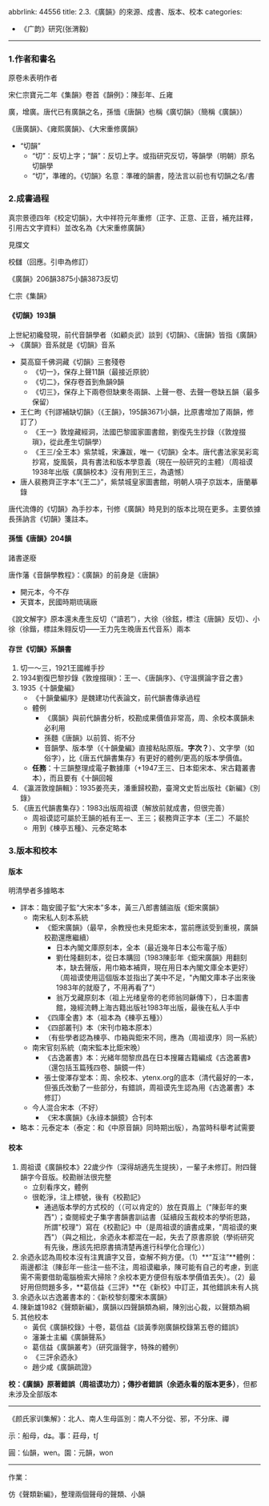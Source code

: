abbrlink: 44556
title: 2.3.《廣韻》的來源、成書、版本、校本
categories:
  - 《广韵》研究(张渭毅)
---
### 1.作者和書名

原卷未表明作者

宋仁宗寶元二年《集韻》卷首《韻例》：陳彭年、丘雍

廣，增廣。唐代已有廣韻之名，孫愐《唐韻》也稱《廣切韻》（簡稱《廣韻》）

《唐廣韻》、《雍熙廣韻》、《大宋重修廣韻》

- “切韻”
	- “切”：反切上字；“韻”：反切上字。或指研究反切，等韻學（明朝）原名切韻學
	- “切”，準確的。《切韻》名意：準確的韻書，陸法言以前也有切韻之名/書

### 2.成書過程

真宗景德四年《校定切韻》，大中祥符元年重修（正字、正意、正音，補充註釋，引用古文字資料）並改名為《大宋重修廣韻》

見牒文

校讎（回應。引申為修訂）

《廣韻》206韻3875小韻3873反切

仁宗《集韻》

#### 《切韻》193韻

上世紀初纔發現，前代音韻學者（如顧炎武）談到《切韻》、《唐韻》皆指《廣韻》 -> 《廣韻》音系就是《切韻》音系

- 莫高窟千佛洞藏《切韻》三套殘卷
	- 《切一》，保存上聲11韻（最接近原貌）
	- 《切二》，保存卷首到魚韻9韻
	- 《切三》，保存上下兩卷但缺東冬兩韻、上聲一卷、去聲一卷缺五韻（最多保留）
- 王仁昫《刊謬補缺切韻》（《王韻》，195韻3671小韻，比原書增加了兩韻，修訂了）
	- 《王一》敦煌藏經洞，法國巴黎國家圖書館，劉復先生抄錄（《敦煌掇瑣》，從此產生切韻學）
	- 《王三/全王本》紫禁城，宋濂跋，唯一《切韻》全本。唐代書法家吴彩鸾抄寫，旋風裝，具有書法和版本學意義（現在一般研究的主體）（周祖谟1938年出版《廣韻校本》沒有用到王三，為遺憾）
- 唐人裴務齊正字本“《王二》”，紫禁城皇家圖書館，明朝人項子京跋本，唐蘭摹錄

唐代流傳的《切韻》為手抄本，刊修《廣韻》時見到的版本比現在更多。主要依據長孫訥言《切韻》箋註本。

#### 孫愐《唐韻》204韻

諸書遂廢

唐作藩《音韻學教程》：《廣韻》的前身是《唐韻》

- 開元本，今不存
- 天寶本，民國時期琉璃廠

《說文解字》原本還未產生反切（“讀若”），大徐（徐鉉，標注《唐韻》反切）、小徐（徐鍇，標註朱翱反切——王力先生晚唐五代音系）兩本

#### 存世《切韻》系韻書

1. 切一～三，1921王國維手抄
2. 1934劉復巴黎抄錄《敦煌掇瑣》：王一、《唐韻序》、《守溫撰論字音之書》
3. 1935《十韻彙編》
	- 《十韻彙編序》是魏建功代表論文，前代韻書傳承過程
	- 體例
		- 《廣韻》與前代韻書分析，校勘成果價值非常高，周、余校本廣韻未必利用
		- 孫麵《唐韻》以前質、術不分
		- 音韻學、版本學（《十韻彙編》直接粘貼原版。**字次？**）、文字學（如俗字），比《唐五代韻書集存》有更好的體例/更高的版本學價值。
	- **任務**：十三韻整理成電子數據庫（+1947王三、日本鉅宋本、宋古籍叢書本），而且要有《十韻回報
4. 《瀛涯敦煌韻輯》：1935姜亮夫，潘重歸校勘，臺灣文史哲出版社《新編》《別錄》
5. 《唐五代韻書集存》：1983出版周祖谟（解放前就成書，但很完善）
	- 周祖谟認可屬於王韻的衹有王一、王三；裴務齊正字本（王二）不屬於
	- 用到《棟亭五種》、元泰定略本

### 3.版本和校本

#### 版本

明清學者多據略本

- 詳本：臨安國子監“大宋本”多本，黃三八郎書舖盜版《鉅宋廣韻》
	- 南宋私人刻本系統
		- 《鉅宋廣韻》（最早，余教授也未見鉅宋本，當前應該受到重視，廣韻校勘還應繼續）
			- 日本內閣文庫原刻本，全本（最近幾年日本公布電子版）
			- 劉仕隆翻刻本，從日本購回（1983陳彭年《鉅宋廣韻》用翻刻本，缺去聲版，用巾箱本補齊，現在用日本內閣文庫全本更好）（周祖谟使用這個版本並指出了美中不足，"內閣文庫本子出來後1983年的就廢了，不用再看了"）
			- 翁万戈藏原刻本（祖上光绪皇帝的老师翁同龢傳下），日本圖書館，幾經流轉上海古籍出版社1983年出版，最後在私人手中
		- 《四庫全書》本（祖本為《棟亭五種》）
		- 《四部叢刊》本（宋刊巾箱本原本）
		- （有些學者認為棟亭、巾箱與鉅宋不同，應為（周祖谟序）同一系統）
	- 南宋官刻系統（南宋監本比鉅宋晚）
		- 《古逸叢書》本：光緒年間黎庶昌在日本搜羅古籍編成《古逸叢書》（還包括玉篇残四卷、韻鏡一件）
		- 張士俊澤存堂本：周、余校本、ytenx.org的底本（清代最好的一本，但張氏改動了一些部分，有錯誤，周祖谟先生認為用《古逸叢書》本修訂）
	- 今人混合宋本（不好）
		- 《宋本廣韻》《永祿本韻鏡》合刊本
- 略本：元泰定本（泰定：和《中原音韻》同時期出版），為當時科舉考試需要

#### 校本

1. 周祖谟《廣韻校本》22歲少作（深得胡適先生提挾），一輩子未修訂。附四聲韻字今音版。校勘辦法很完整
	- 立刻看序文，體例
	- 很乾淨，注上標號，後有《校勘記》
	  - 通過版本學的方式校的（（可以肯定的）放在頁眉上（"陳彭年的東西"）；查閱經史子集字書韻書訓詁書（延續段玉裁校本的學術思路，所謂"校理"）寫在《校勘記》中（是周祖谟的讀書成果，"周祖谟的東西"）（與之相比，余迺永本都混在一起，失去了原書原貌（學術研究有先後，應該先把原書搞清楚再進行科學化合理化））
2. 余迺永認為周校本沒有注異讀字又音，查解不夠方便。（1）**“互注”**體例：兩邊都注（陳彭年一些注一些不注，周祖谟繼承，陳可能有自己的考慮，到底需不需要借助電腦檢索大掃除？余校本更方便但有版本學價值丟失）。（2）最好用但問題多多，**葛信益《三評》**在《新校》中訂正，其他錯誤未有人挑
3. 余迺永以古逸叢書本的：《新校黎刻覆宋本廣韻》
4. 陳新雄1982《聲類新編》，廣韻以四聲韻類為綱，陳別出心裁，以聲類為綱
5. 其他校本
	- 黃侃《廣韻校錄》十卷，葛信益《談黃季刚廣韻校錄第五卷的錯誤》
	- 瀋兼士主編《廣韻聲系》
	- 葛信益《廣韻叢考》（研究諧聲字，特殊的體例）
	- 《三評余迺永》
	- 趙少咸《廣韻疏證》

**校：《廣韻》原著錯誤（周祖谟功力）；傳抄者錯誤（余迺永看的版本更多）**，但都未涉及全部版本

***

《颜氏家训集解》：北人、南人生母區別：南人不分從、邪，不分床、禪

示：船母，dʑ。事：莊母，tʃ

圓：仙韻，wen。園：元韻，won

***

作業：

仿《聲類新編》，整理兩個聲母的聲類、小韻
